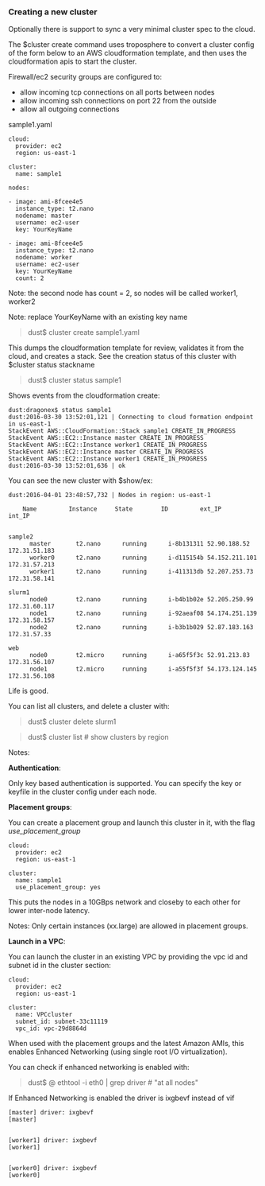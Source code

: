 
### Creating a new cluster

Optionally there is support to sync a very minimal cluster spec to the cloud. 

The $cluster create command uses troposphere to convert a cluster config of the form below to an AWS cloudformation template, 
and then uses the cloudformation apis to start the cluster.

Firewall/ec2 security groups are configured to:
- allow incoming tcp connections on all ports between nodes
- allow incoming ssh connections on port 22 from the outside
- allow all outgoing connections

sample1.yaml

```
cloud:
  provider: ec2
  region: us-east-1

cluster:
  name: sample1

nodes:

- image: ami-8fcee4e5
  instance_type: t2.nano
  nodename: master
  username: ec2-user
  key: YourKeyName

- image: ami-8fcee4e5
  instance_type: t2.nano
  nodename: worker
  username: ec2-user
  key: YourKeyName
  count: 2
```

Note: the second node has count = 2, so nodes will be called
worker1, worker2

Note: replace YourKeyName with an existing key name

> dust$ cluster create sample1.yaml

This dumps the cloudformation template for review, validates it from the cloud, and creates a stack.
See the creation status of this cluster with $cluster status stackname

> dust$ cluster status sample1

Shows events from the cloudformation create:

```
dust:dragonex$ status sample1
dust:2016-03-30 13:52:01,121 | Connecting to cloud formation endpoint in us-east-1
StackEvent AWS::CloudFormation::Stack sample1 CREATE_IN_PROGRESS
StackEvent AWS::EC2::Instance master CREATE_IN_PROGRESS
StackEvent AWS::EC2::Instance worker1 CREATE_IN_PROGRESS
StackEvent AWS::EC2::Instance master CREATE_IN_PROGRESS
StackEvent AWS::EC2::Instance worker1 CREATE_IN_PROGRESS
dust:2016-03-30 13:52:01,636 | ok
```

You can see the new cluster with $show/ex:

```
dust:2016-04-01 23:48:57,732 | Nodes in region: us-east-1

    Name         Instance     State        ID         ext_IP          int_IP         


sample2
      master       t2.nano      running      i-8b131311 52.90.188.52    172.31.51.183  
      worker0      t2.nano      running      i-d115154b 54.152.211.101  172.31.57.213  
      worker1      t2.nano      running      i-411313db 52.207.253.73   172.31.58.141  

slurm1
      node0        t2.nano      running      i-b4b1b02e 52.205.250.99   172.31.60.117  
      node1        t2.nano      running      i-92aeaf08 54.174.251.139  172.31.58.157  
      node2        t2.nano      running      i-b3b1b029 52.87.183.163   172.31.57.33   

web
      node0        t2.micro     running      i-a65f5f3c 52.91.213.83    172.31.56.107  
      node1        t2.micro     running      i-a55f5f3f 54.173.124.145  172.31.56.108  

```

Life is good.

You can list all clusters, and delete a cluster with:

> dust$ cluster delete slurm1

> dust$ cluster list # show clusters by region


Notes:

**Authentication**:

Only key based authentication is supported. You can specify the key or keyfile in the cluster config under each node.


**Placement groups**:

You can create a placement group and launch this cluster in it, with the flag *use_placement_group*

```
cloud:
  provider: ec2
  region: us-east-1

cluster:
  name: sample1
  use_placement_group: yes
```

This puts the nodes in a 10GBps network and closeby to each other for lower inter-node latency.

Notes: 
Only certain instances (xx.large) are allowed in placement groups.


**Launch in a VPC**:

You can launch the cluster in an existing VPC by providing the vpc id and subnet id in the cluster section:

```
cloud:
  provider: ec2
  region: us-east-1

cluster:
  name: VPCcluster
  subnet_id: subnet-33c11119
  vpc_id: vpc-29d8864d
```

When used with the placement groups and the latest Amazon AMIs, this enables Enhanced Networking (using single root 
I/O virtualization). 

You can check if enhanced networking is enabled with:

> dust$ @ ethtool -i eth0 | grep driver     # "at all nodes" 

If Enhanced Networking is enabled the driver is ixgbevf instead of vif

```
[master] driver: ixgbevf
[master] 


[worker1] driver: ixgbevf
[worker1] 


[worker0] driver: ixgbevf
[worker0] 
```

